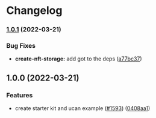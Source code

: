 # Changelog

### [1.0.1](https://github.com/nftstorage/nft.storage/compare/create-nft-storage-v1.0.0...create-nft-storage-v1.0.1) (2022-03-21)


### Bug Fixes

* **create-nft-storage:** add got to the deps ([a77bc37](https://github.com/nftstorage/nft.storage/commit/a77bc37b3c0c791d100e52dd06864d303f9554d9))

## 1.0.0 (2022-03-21)


### Features

* create starter kit and ucan example ([#1593](https://github.com/nftstorage/nft.storage/issues/1593)) ([0408aa1](https://github.com/nftstorage/nft.storage/commit/0408aa12e0a5d6dcacbd257d9190be441cef4552))
